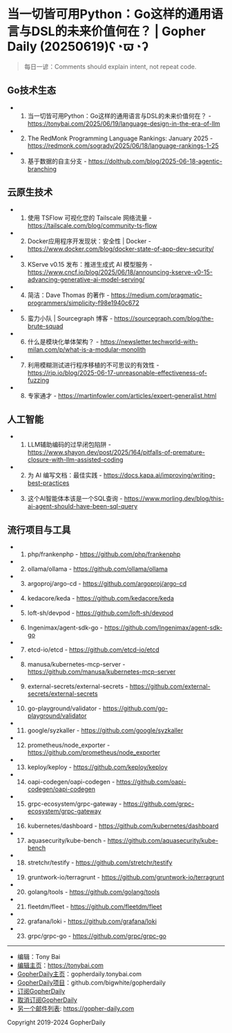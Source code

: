 # 当一切皆可用Python：Go这样的通用语言与DSL的未来价值何在？ | Gopher Daily (20250619)ʕ◔ϖ◔ʔ

>每日一谚：Comments should explain intent, not repeat code.

## Go技术生态


- 1. 当一切皆可用Python：Go这样的通用语言与DSL的未来价值何在？ - https://tonybai.com/2025/06/19/language-design-in-the-era-of-llm

- 2. The RedMonk Programming Language Rankings: January 2025 - https://redmonk.com/sogrady/2025/06/18/language-rankings-1-25

- 3. 基于数据的自主分支 - https://dolthub.com/blog/2025-06-18-agentic-branching


## 云原生技术


- 1. 使用 TSFlow 可视化您的 Tailscale 网络流量 - https://tailscale.com/blog/community-ts-flow

- 2. Docker应用程序开发现状：安全性 | Docker - https://www.docker.com/blog/docker-state-of-app-dev-security/

- 3. KServe v0.15 发布：推进生成式 AI 模型服务 - https://www.cncf.io/blog/2025/06/18/announcing-kserve-v0-15-advancing-generative-ai-model-serving/

- 4. 简洁：Dave Thomas 的著作 - https://medium.com/pragmatic-programmers/simplicity-f98e1940c672

- 5. 蛮力小队 | Sourcegraph 博客 - https://sourcegraph.com/blog/the-brute-squad

- 6. 什么是模块化单体架构？ - https://newsletter.techworld-with-milan.com/p/what-is-a-modular-monolith

- 7. 利用模糊测试进行程序移植的不可思议的有效性 - https://rjp.io/blog/2025-06-17-unreasonable-effectiveness-of-fuzzing

- 8. 专家通才 - https://martinfowler.com/articles/expert-generalist.html


## 人工智能


- 1. LLM辅助编码的过早闭包陷阱 - https://www.shayon.dev/post/2025/164/pitfalls-of-premature-closure-with-llm-assisted-coding

- 2. 为 AI 编写文档：最佳实践 - https://docs.kapa.ai/improving/writing-best-practices

- 3. 这个AI智能体本该是一个SQL查询 - https://www.morling.dev/blog/this-ai-agent-should-have-been-sql-query


## 流行项目与工具


- 1. php/frankenphp - https://github.com/php/frankenphp

- 2. ollama/ollama - https://github.com/ollama/ollama

- 3. argoproj/argo-cd - https://github.com/argoproj/argo-cd

- 4. kedacore/keda - https://github.com/kedacore/keda

- 5. loft-sh/devpod - https://github.com/loft-sh/devpod

- 6. Ingenimax/agent-sdk-go - https://github.com/Ingenimax/agent-sdk-go

- 7. etcd-io/etcd - https://github.com/etcd-io/etcd

- 8. manusa/kubernetes-mcp-server - https://github.com/manusa/kubernetes-mcp-server

- 9. external-secrets/external-secrets - https://github.com/external-secrets/external-secrets

- 10. go-playground/validator - https://github.com/go-playground/validator

- 11. google/syzkaller - https://github.com/google/syzkaller

- 12. prometheus/node_exporter - https://github.com/prometheus/node_exporter

- 13. keploy/keploy - https://github.com/keploy/keploy

- 14. oapi-codegen/oapi-codegen - https://github.com/oapi-codegen/oapi-codegen

- 15. grpc-ecosystem/grpc-gateway - https://github.com/grpc-ecosystem/grpc-gateway

- 16. kubernetes/dashboard - https://github.com/kubernetes/dashboard

- 17. aquasecurity/kube-bench - https://github.com/aquasecurity/kube-bench

- 18. stretchr/testify - https://github.com/stretchr/testify

- 19. gruntwork-io/terragrunt - https://github.com/gruntwork-io/terragrunt

- 20. golang/tools - https://github.com/golang/tools

- 21. fleetdm/fleet - https://github.com/fleetdm/fleet

- 22. grafana/loki - https://github.com/grafana/loki

- 23. grpc/grpc-go - https://github.com/grpc/grpc-go


----

- 编辑：Tony Bai
- [编辑主页](https://tonybai.com)：https://tonybai.com
- [GopherDaily主页](https://gopherdaily.tonybai.com)：gopherdaily.tonybai.com
- [GopherDaily项目](https://github.com/bigwhite/gopherdaily)：github.com/bigwhite/gopherdaily
- [订阅GopherDaily](https://gopherdaily.tonybai.com/subscribe)
- [取消订阅GopherDaily](https://gopherdaily.tonybai.com/unsubscribe)
- [另一个邮件列表](https://gopher-daily.com): https://gopher-daily.com

Copyright 2019-2024 GopherDaily

